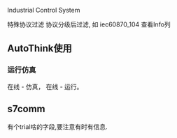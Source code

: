Industrial Control System

特殊协议过滤
协议分级后过滤, 如 iec60870_104  查看Info列
## AutoThink使用
### 运行仿真
在线 - 仿真， 在线 - 运行。
## s7comm
有个trial啥的字段,要注意有时有信息.
